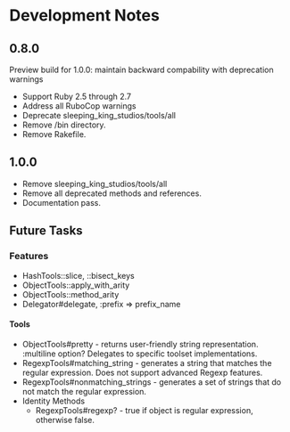 # Development Notes

## 0.8.0

Preview build for 1.0.0: maintain backward compability with deprecation warnings

- Support Ruby 2.5 through 2.7
- Address all RuboCop warnings
- Deprecate sleeping_king_studios/tools/all
- Remove /bin directory.
- Remove Rakefile.

## 1.0.0

- Remove sleeping_king_studios/tools/all
- Remove all deprecated methods and references.
- Documentation pass.

## Future Tasks

### Features

- HashTools::slice, ::bisect_keys
- ObjectTools::apply_with_arity
- ObjectTools::method_arity
- Delegator#delegate, :prefix => prefix_name

#### Tools

- ObjectTools#pretty - returns user-friendly string representation. :multiline option? Delegates to specific toolset implementations.
- RegexpTools#matching_string - generates a string that matches the regular expression. Does not support advanced Regexp features.
- RegexpTools#nonmatching_strings - generates a set of strings that do not match the regular expression.
- Identity Methods
  - RegexpTools#regexp? - true if object is regular expression, otherwise false.
